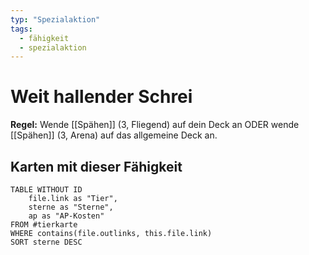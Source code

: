 ```yaml
---
typ: "Spezialaktion"
tags:   
  - fähigkeit
  - spezialaktion
---  
```


# Weit hallender Schrei 
**Regel:** Wende [[Spähen]] (3, Fliegend) auf dein Deck an ODER wende [[Spähen]] (3, Arena) auf das allgemeine Deck an.

## Karten mit dieser Fähigkeit  
```dataview 
TABLE WITHOUT ID   
	file.link as "Tier",  
	sterne as "Sterne",   
	ap as "AP-Kosten" 
FROM #tierkarte 
WHERE contains(file.outlinks, this.file.link) 
SORT sterne DESC
